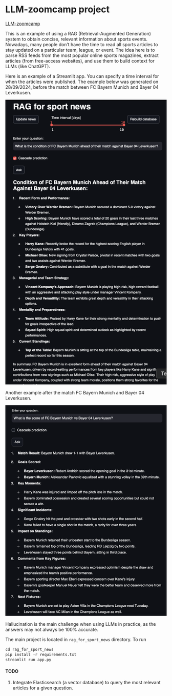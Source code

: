 # LLM-zoomcamp project 

[LLM-zoomcamp](https://github.com/DataTalksClub/llm-zoomcamp)

This is an example of using a RAG (Retrieval-Augmented Generation) system to obtain concise, relevant information about sports events. Nowadays, many people don’t have the time to read all sports articles to stay updated on a particular team, league, or event. The idea here is to parse RSS feeds from the most popular online sports magazines, extract articles (from free-access websites), and use them to build context for LLMs (like ChatGPT).

Here is an example of a Streamlit app. You can specify a time interval for when the articles were published. The example below was generated on 28/09/2024, before the match between FC Bayern Munich and Bayer 04 Leverkusen.

![Example1](./rag_for_sport_news/data/example2.png)

Another example after the match  FC Bayern Munich and Bayer 04 Leverkusen.

![Example2](./rag_for_sport_news/data/example3.png)

Hallucination is the main challenge when using LLMs in practice, as the answers may not always be 100% accurate.

The main project is located in `rag_for_sport_news` directory. To run
```
cd rag_for_sport_news
pip install -r requirements.txt
streamlit run app.py
```

#### TODO
1. Integrate Elasticsearch (a vector database) to query the most relevant articles for a given question.
